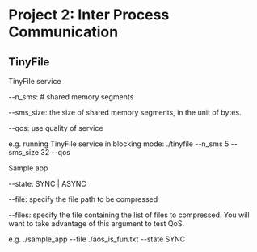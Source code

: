 # Project 2: Inter Process Communication
## TinyFile


TinyFile service

--n_sms: # shared memory segments

--sms_size: the size of shared memory segments, in the unit of bytes.

--qos: use quality of service

e.g. running TinyFile service in blocking mode: ./tinyfile --n_sms 5 --sms_size 32 --qos


Sample app

--state: SYNC | ASYNC

--file: specify the file path to be compressed

--files: specify the file containing the list of files to compressed. You will want to take advantage of this argument to test QoS.

e.g. ./sample_app --file ./aos_is_fun.txt --state SYNC

